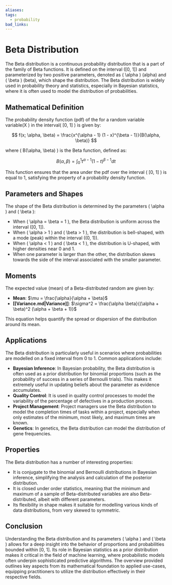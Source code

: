 ```yaml
---
aliases:
tags:
  - probability
bad_links:
---
```

# Beta Distribution

The Beta distribution is a continuous probability distribution that is a part of the family of Beta functions. It is defined on the interval \([0, 1]\) and parameterized by two positive parameters, denoted as \( \alpha \) (alpha) and \( \beta \) (beta), which shape the distribution. The Beta distribution is widely used in probability theory and statistics, especially in Bayesian statistics, where it is often used to model the distribution of probabilities.

## Mathematical Definition

The probability density function (pdf) of the for a random variable variable\(X \) in the interval\( [0, 1] \) is given by:

$$
f(x; \alpha, \beta) = \frac{x^{\alpha - 1} (1 - x)^{\beta - 1}}{B(\alpha, \beta)}
$$

where \( B(\alpha, \beta) \) is the Beta function, defined as:

$$
B(\alpha, \beta) = \int_0^1 t^{\alpha - 1} (1 - t)^{\beta - 1} dt
$$

This function ensures that the area under the pdf over the interval \( [0, 1] \) is equal to 1, satisfying the property of a probability density function.

## Parameters and Shapes

The shape of the Beta distribution is determined by the parameters \( \alpha \) and \( \beta \):

- When \( \alpha = \beta = 1 \), the Beta distribution is uniform across the interval \([0, 1]\).
- When \( \alpha > 1 \) and \( \beta > 1 \), the distribution is bell-shaped, with a mode (peak) within the interval \((0, 1)\).
- When \( \alpha < 1 \) and \( \beta < 1 \), the distribution is U-shaped, with higher densities near 0 and 1.
- When one parameter is larger than the other, the distribution skews towards the side of the interval associated with the smaller parameter.

## Moments

The expected value (mean) of a Beta-distributed random are given by:

- **Mean**: $\mu = \frac{\alpha}{\alpha + \beta}$
- **[[Variance.md|Variance]]**: $\sigma^2 = \frac{\alpha \beta}{(\alpha + \beta)^2 (\alpha + \beta + 1)}$

This equation helps quantify the spread or dispersion of the distribution around its mean.

## Applications

The Beta distribution is particularly useful in scenarios where probabilities are modelled on a fixed interval from 0 to 1. Common applications include:

- **Bayesian Inference**: In Bayesian probability, the Beta distribution is often used as a prior distribution for binomial proportions (such as the probability of success in a series of Bernoulli trials). This makes it extremely useful in updating beliefs about the parameter as evidence accumulates.
- **Quality Control**: It is used in quality control processes to model the variability of the percentage of defectives in a production process.
- **Project Management**: Project managers use the Beta distribution to model the completion times of tasks within a project, especially when only estimates of the minimum, most likely, and maximum times are known.
- **Genetics**: In genetics, the Beta distribution can model the distribution of gene frequencies.

## Properties

The Beta distribution has a number of interesting properties:

- It is conjugate to the binomial and Bernoulli distributions in Bayesian inference, simplifying the analysis and calculation of the posterior distribution.
- It is closed under order statistics, meaning that the minimum and maximum of a sample of Beta-distributed variables are also Beta-distributed, albeit with different parameters.
- Its flexibility in shape makes it suitable for modelling various kinds of data distributions, from very skewed to symmetric.

## Conclusion

Understanding the Beta distribution and its parameters \( \alpha \) and \( \beta \) allows for a deep insight into the behavior of proportions and probabilities bounded within [0, 1]. Its role in Bayesian statistics as a prior distribution makes it critical in the field of machine learning, where probabilistic models often underpin sophisticated predictive algorithms. The overview provided outlines key aspects from its mathematical foundation to applied use-cases, equipping practitioners to utilize the distribution effectively in their respective fields.